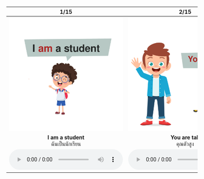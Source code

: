 <div class="carrousel">


|1/15|2/15|3/15|4/15|5/15|6/15|7/15|8/15|9/15|10/15|11/15|12/15|13/15|14/15|15/15|
| :----: | :----: | :----: | :----: | :----: | :----: | :----: | :----: | :----: | :----: | :----: | :----: | :----: | :----: | :----: |
|![](/media/img/personal&#x20;pronoun__I&#x20;am&#x20;a&#x20;student.svg)|![](/media/img/personal&#x20;pronoun__You&#x20;are&#x20;tall.svg)|![](/media/img/personal&#x20;pronoun__We&#x20;are&#x20;watching&#x20;television.svg)|![](/media/img/personal&#x20;pronoun__They&#x20;are&#x20;my&#x20;parents.svg)|![](/media/img/personal&#x20;pronoun__He&#x20;is&#x20;my&#x20;teacher.svg)|![](/media/img/personal&#x20;pronoun__She&#x20;is&#x20;my&#x20;sister.svg)|![](/media/img/personal&#x20;pronoun__She&#x20;is&#x20;reading&#x20;a&#x20;book.svg)|![](/media/img/personal&#x20;pronoun__It&#x20;is&#x20;very&#x20;big.svg)|![](/media/img/personal&#x20;pronoun__They&#x20;are&#x20;my&#x20;parents.&#x20;They&#x20;love&#x20;me.svg)|![](/media/img/personal&#x20;pronoun__We&#x20;love&#x20;you.svg)|![](/media/img/personal&#x20;pronoun__They&#x20;are&#x20;our&#x20;parents.&#x20;They&#x20;love&#x20;us.svg)|![](/media/img/personal&#x20;pronoun__They&#x20;are&#x20;my&#x20;parents.&#x20;I&#x20;love&#x20;them.svg)|![](/media/img/personal&#x20;pronoun__He&#x20;is&#x20;my&#x20;teacher.&#x20;I&#x20;like&#x20;him.svg)|![](/media/img/personal&#x20;pronoun__She&#x20;is&#x20;my&#x20;sister.&#x20;I&#x20;love&#x20;her.svg)|![](/media/img/personal&#x20;pronoun__I&#x20;like&#x20;it.svg)|
|**I am a student**<br>ฉันเป็นนักเรียน|**You are tall**<br>คุณตัวสูง|**We are watching television**<br>เรากําลังดูทีวี|**They are my parents**<br>พวกเขาเป็นพ่อแม่ของฉัน|**He is my teacher**<br>เขาเป็นครูของฉัน|**She is my sister**<br>หล่อนเป็นน้องสาวของฉัน|**She is reading a book**<br>หล่อนกําลังอ่านหนังสือ|**It is very big**<br>มันใหญ่มาก|**They are my parents. They love me**<br>พวกเขาเป็นพ่อแม่ของฉัน พวกเขารักฉัน|**We love you**<br>พวกเรารักเธอ|**They are our parents. They love us**<br>พวกเขาเป็นพ่อแม่ของเรา พวกเขารักเรา|**They are my parents. I love them**<br>พวกเขาเป็นพ่อแม่ของฉัน ฉันรักพวกเขา|**He is my teacher. I like him**<br>เขาเป็นครูของฉัน ฉันชอบเขา|**She is my sister. I love her**<br>หล่อนเป็นพี่สาวของฉัน ฉันรักหล่อน|**I like it**<br>ฉันชอบมัน|
|![](/media/audio/I&#x20;am&#x20;a&#x20;student.mp3)|![](/media/audio/You&#x20;are&#x20;tall.mp3)|![](/media/audio/We&#x20;are&#x20;watching&#x20;television.mp3)|![](/media/audio/They&#x20;are&#x20;my&#x20;parents.mp3)|![](/media/audio/He&#x20;is&#x20;my&#x20;teacher.mp3)|![](/media/audio/She&#x20;is&#x20;my&#x20;sister.mp3)|![](/media/audio/She&#x20;is&#x20;reading&#x20;a&#x20;book.mp3)|![](/media/audio/It&#x20;is&#x20;very&#x20;big.mp3)|![](/media/audio/They&#x20;are&#x20;my&#x20;parents.&#x20;They&#x20;love&#x20;me.mp3)|![](/media/audio/We&#x20;love&#x20;you.mp3)|![](/media/audio/They&#x20;are&#x20;our&#x20;parents.&#x20;They&#x20;love&#x20;us.mp3)|![](/media/audio/They&#x20;are&#x20;my&#x20;parents.&#x20;I&#x20;love&#x20;them.mp3)|![](/media/audio/He&#x20;is&#x20;my&#x20;teacher.&#x20;I&#x20;like&#x20;him.mp3)|![](/media/audio/She&#x20;is&#x20;my&#x20;sister.&#x20;I&#x20;love&#x20;her.mp3)|![](/media/audio/I&#x20;like&#x20;it.mp3)|

</div>

